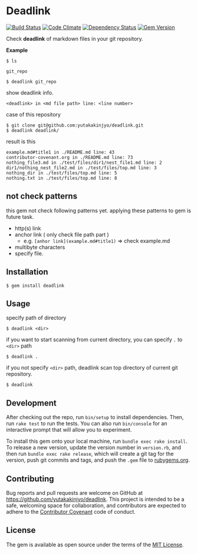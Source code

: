 # Deadlink

[![Build Status](https://travis-ci.org/yutakakinjyo/deadlink.svg?branch=master)](https://travis-ci.org/yutakakinjyo/deadlink)
[![Code Climate](https://codeclimate.com/github/yutakakinjyo/deadlink/badges/gpa.svg)](https://codeclimate.com/github/yutakakinjyo/deadlink)
[![Dependency Status](https://gemnasium.com/yutakakinjyo/deadlink.svg)](https://gemnasium.com/yutakakinjyo/deadlink)
[![Gem Version](https://badge.fury.io/rb/deadlink.svg)](https://badge.fury.io/rb/deadlink)

Check **deadlink** of markdown files in your git repository.

**Example**

`$ ls`

`git_repo`

`$ deadlink git_repo`

show deadlink info.

`<deadlink> in <md file path> line: <line number>`

case of this repository

```
$ git clone git@github.com:yutakakinjyo/deadlink.git
$ deadlink deadlink/
```

result is this

```
example.md#title1 in ./README.md line: 43
contributor-covenant.org in ./README.md line: 73
nothing_file3.md in ./test/files/dir1/nest_file1.md line: 2
dir1/nothing_nest_file2.md in ./test/files/top.md line: 3
nothing_dir in ./test/files/top.md line: 5
nothing.txt in ./test/files/top.md line: 8
```

## not check patterns

this gem not check following patterns yet. applying these patterns to gem is future task.

- http(s) link
- anchor link ( only check file path part )
  - e.g. `[anhor link](example.md#title1)` => check example.md 
- multibyte characters
- specify file.

## Installation

`$ gem install deadlink`

## Usage

specify path of directory

```
$ deadlink <dir>
```

if you want to start scanning from current directory, you can specify `.` to `<dir>` path

```
$ deadlink .
```

if you not specify `<dir>` path, deadlink scan top directory of current git repository.

```
$ deadlink
```

## Development

After checking out the repo, run `bin/setup` to install dependencies. Then, run `rake test` to run the tests. You can also run `bin/console` for an interactive prompt that will allow you to experiment.

To install this gem onto your local machine, run `bundle exec rake install`. To release a new version, update the version number in `version.rb`, and then run `bundle exec rake release`, which will create a git tag for the version, push git commits and tags, and push the `.gem` file to [rubygems.org](https://rubygems.org).

## Contributing

Bug reports and pull requests are welcome on GitHub at https://github.com/yutakakinjyo/deadlink. This project is intended to be a safe, welcoming space for collaboration, and contributors are expected to adhere to the [Contributor Covenant](contributor-covenant.org) code of conduct.

## License

The gem is available as open source under the terms of the [MIT License](http://opensource.org/licenses/MIT).

